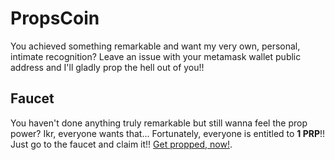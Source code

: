 # PropsCoin
You achieved something remarkable and want my very own, personal, intimate recognition? 
Leave an issue with your metamask wallet public address and I'll gladly prop the hell out of you!!

## Faucet
You haven't done anything truly remarkable but still wanna feel the prop power? Ikr, everyone wants that...
Fortunately, everyone is entitled to **1 PRP**!! Just go to the faucet and claim it!!
[Get propped, now!]().
